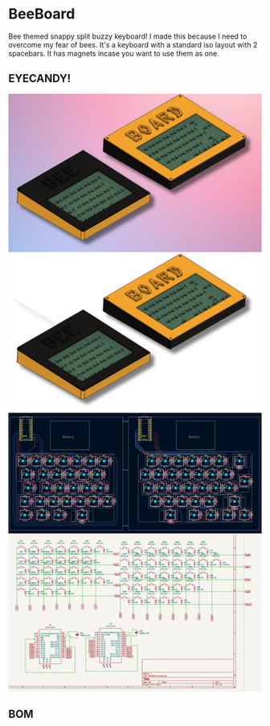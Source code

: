 # BeeBoard
Bee themed snappy split buzzy keyboard!
I made this because I need to overcome my fear of bees.
It's a keyboard with a standard iso layout with 2 spacebars. 
It has magnets incase you want to use them as one.

## EYECANDY!

![](/Images/BeeBoard.png)
![](/Images/BeeBoard%20NBG.png)
![](/Images/BeeBoard%20PCB.png)
![](/Images/BeeBoard%20Schematic.png)


## BOM
